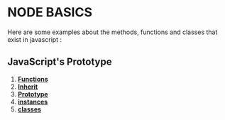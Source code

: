 # NODE BASICS

Here are some examples about the methods, functions and classes that exist in javascript :

## JavaScript's Prototype
1. [**Functions**](CreateAnimal.js)<br/>
2. [**Inherit**](InheritMethod.js)<br/>
3. [**Prototype**](InheritMethod.js)<br/>
4. [**instances**](AnimalWithNew.js)<br/>
5. [**classes**](AnimalClass.js)<br/>
